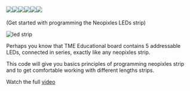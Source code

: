 # ![](https://place-hold.it/30x45/F63C5E/0611FA&text=&bold&fontsize=18)![](https://place-hold.it/30x45/F2FA05/0611FA&text=&bold&fontsize=18)![](https://place-hold.it/80x45/F55D99/0611FA/FBEC03&text=LED&bold&fontsize=23)![](https://place-hold.it/80x45/40FA05/FA05CA/113980&text=STRIP&bold&fontsize=23)![](https://place-hold.it/30x45/05FAEF/0611FA&text=&bold&fontsize=18)![](https://place-hold.it/30x45/C55CE7/0611FA&text=&bold&fontsize=18)
(Get started with programming the Neopixles LEDs strip)

![led strip](https://user-images.githubusercontent.com/37689522/53479348-22c06a00-3a79-11e9-9bc5-535ad4274f7f.gif)

Perhaps you know that TME Educational board contains 5 addressable LEDs, connected in series, exactly like any neopixles strip. 

This code will give you basics principles of programming neopixles strip and to get comfortable working with different lengths strips. 

Watch the full [video](https://www.youtube.com/watch?v=wVS_mYi-a0w)
